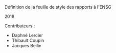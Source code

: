 Définition de la feuille de style des rapports à l'ENSG

2018

Contributeurs : 
- Daphné Lercier
- Thibault Coupin
- Jacques Beilin